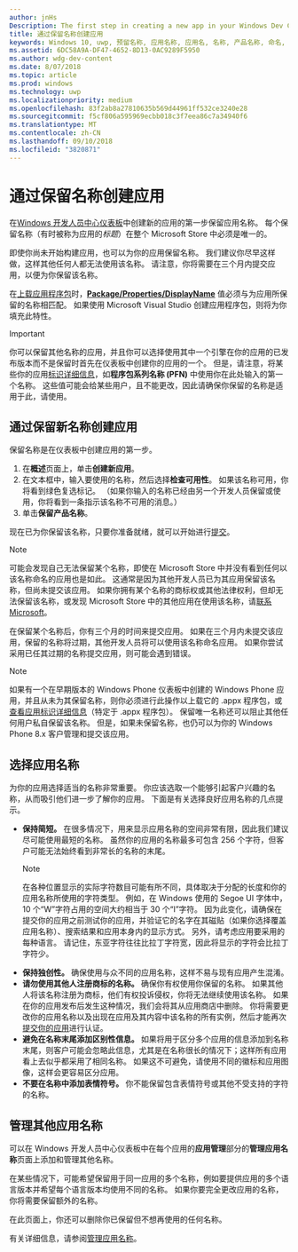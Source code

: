 ```yaml
---
author: jnHs
Description: The first step in creating a new app in your Windows Dev Center dashboard is reserving an app name. See how to reserve app names and find suggestions for choosing a great name for your app.
title: 通过保留名称创建应用
keywords: Windows 10, uwp, 预留名称, 应用名称, 应用名, 名称, 产品名称, 命名, 保留名称, 标题, 名, 题目
ms.assetid: 6DC58A9A-DF47-4652-8D13-0AC9289F5950
ms.author: wdg-dev-content
ms.date: 8/07/2018
ms.topic: article
ms.prod: windows
ms.technology: uwp
ms.localizationpriority: medium
ms.openlocfilehash: 83f2ab8a27810635b569d44961ff532ce3240e28
ms.sourcegitcommit: f5cf806a595969ecbb018c3f7eea86c7a34940f6
ms.translationtype: MT
ms.contentlocale: zh-CN
ms.lasthandoff: 09/10/2018
ms.locfileid: "3820871"
---
```

# <a name="create-your-app-by-reserving-a-name"></a>通过保留名称创建应用

在[Windows 开发人员中心仪表板](https://partner.microsoft.com/dashboard)中创建新的应用的第一步保留应用名称。 每个保留名称（有时被称为应用的*标题*）在整个 Microsoft Store 中必须是唯一的。

即使你尚未开始构建应用，也可以为你的应用保留名称。 我们建议你尽早这样做，这样其他任何人都无法使用该名称。 请注意，你将需要在三个月内提交应用，以便为你保留该名称。

在[上载应用程序包](upload-app-packages.md)时，[**Package/Properties/DisplayName**](https://docs.microsoft.com/uwp/schemas/appxpackage/uapmanifestschema/element-displayname) 值必须与为应用所保留的名称相匹配。 如果使用 Microsoft Visual Studio 创建应用程序包，则将为你填充此特性。

> [!IMPORTANT]
> 你可以保留其他名称的应用，并且你可以选择使用其中一个引擎在你的应用的已发布版本而不是保留时首先在仪表板中创建你的应用的一个。 但是，请注意，将某些你的应用[标识详细信息](view-app-identity-details.md)，如**程序包系列名称 (PFN)** 中使用你在此处输入的第一个名称。 这些值可能会给某些用户，且不能更改，因此请确保你保留的名称是适用于此，请使用。


## <a name="create-your-app-by-reserving-a-new-name"></a>通过保留新名称创建应用

保留名称是在仪表板中创建应用的第一步。 

1.  在**概述**页面上，单击**创建新应用**。
2.  在文本框中，输入要使用的名称，然后选择**检查可用性**。 如果该名称可用，你将看到绿色复选标记。 （如果你输入的名称已经由另一个开发人员保留或使用，你将看到一条指示该名称不可用的消息。）
3.  单击**保留产品名称**。

现在已为你保留该名称，只要你准备就绪，就可以开始进行[提交](app-submissions.md)。 

> [!NOTE]
> 可能会发现自己无法保留某个名称，即使在 Microsoft Store 中并没有看到任何以该名称命名的应用也是如此。 这通常是因为其他开发人员已为其应用保留该名称，但尚未提交该应用。 如果你拥有某个名称的商标权或其他法律权利，但却无法保留该名称，或发现 Microsoft Store 中的其他应用在使用该名称，请[联系 Microsoft](http://go.microsoft.com/fwlink/p/?LinkId=233777)。

在保留某个名称后，你有三个月的时间来提交应用。 如果在三个月内未提交该应用，保留的名称将过期，其他开发人员将可以使用该名称命名应用。 如果你尝试采用已任其过期的名称提交应用，则可能会遇到错误。

> [!NOTE]
> 如果有一个在早期版本的 Windows Phone 仪表板中创建的 Windows Phone 应用，并且从未为其保留名称，则你必须进行此操作以上载它的 .appx 程序包，或[查看应用标识详细信息](view-app-identity-details.md)（特定于 .appx 程序包）。 保留唯一名称还可以阻止其他任何用户私自保留该名称。 但是，如果未保留名称，也仍可以为你的 Windows Phone 8.x 客户管理和提交该应用。


## <a name="choosing-your-apps-name"></a>选择应用名称

为你的应用选择适当的名称非常重要。 你应该选取一个能够引起客户兴趣的名称，从而吸引他们进一步了解你的应用。 下面是有关选择良好应用名称的几点提示。

-   **保持简短。** 在很多情况下，用来显示应用名称的空间非常有限，因此我们建议尽可能使用最短的名称。 虽然你的应用的名称最多可包含 256 个字符，但客户可能无法始终看到非常长的名称的末尾。
    > [!NOTE]
    > 在各种位置显示的实际字符数目可能有所不同，具体取决于分配的长度和你的应用名称所使用的字符类型。 例如，在 Windows 使用的 Segoe UI 字体中，10 个“W”字符占用的空间大约相当于 30 个“I”字符。 因为此变化，请确保在提交你的应用之前测试你的应用，并验证它的名字在其磁贴（如果你选择覆盖应用名称）、搜索结果和应用本身内的显示方式。 另外，请考虑应用要采用的每种语言。 请记住，东亚字符往往比拉丁字符宽，因此将显示的字符会比拉丁字符少。
-   **保持独创性。** 确保使用与众不同的应用名称，这样不易与现有应用产生混淆。
-   **请勿使用其他人注册商标的名称。** 确保你有权使用你保留的名称。 如果其他人将该名称注册为商标，他们有权投诉侵权，你将无法继续使用该名称。 如果在你的应用发布后发生这种情况，我们会将其从应用商店中删除。 你将需要更改你的应用名称以及出现在应用及其内容中该名称的所有实例，然后才能再次[提交你的应用](app-submissions.md)进行认证。
-   **避免在名称末尾添加区别性信息。** 如果将用于区分多个应用的信息添加到名称末尾，则客户可能会忽略此信息，尤其是在名称很长的情况下；这样所有应用看上去似乎都采用了相同名称。 如果这不可避免，请使用不同的徽标和应用图像，这样会更容易区分应用。
-   **不要在名称中添加表情符号。** 你不能保留包含表情符号或其他不受支持的字符的名称。


## <a name="manage-additional-app-names"></a>管理其他应用名称

可以在 Windows 开发人员中心仪表板中在每个应用的**应用管理**部分的**管理应用名称**页面上添加和管理其他名称。

在某些情况下，可能希望保留用于同一应用的多个名称，例如要提供应用的多个语言版本并希望每个语言版本均使用不同的名称。 如果你要完全更改应用的名称，你将需要保留额外的名称。

在此页面上，你还可以删除你已保留但不想再使用的任何名称。

有关详细信息，请参阅[管理应用名称](manage-app-names.md)。

 

 





